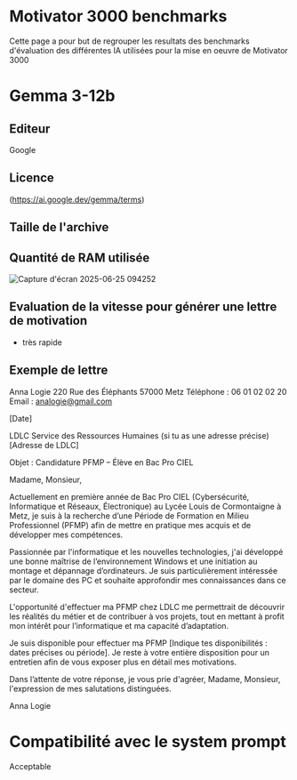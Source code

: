 # Motivator 3000 benchmarks

Cette page a pour but de regrouper les resultats des benchmarks d'évaluation des différentes IA utilisées pour la mise en oeuvre de Motivator 3000

# Gemma 3-12b

## Editeur

Google

## Licence

(https://ai.google.dev/gemma/terms)

## Taille de l'archive



## Quantité de RAM utilisée

![Capture d'écran 2025-06-25 094252](https://github.com/user-attachments/assets/e6cfea18-6c7b-408c-b10e-9d99401955af)


## Evaluation de la vitesse pour générer une lettre de motivation

- très rapide

## Exemple de lettre

Anna Logie
220 Rue des Éléphants
57000 Metz
Téléphone : 06 01 02 02 20
Email : analogie@gmail.com

[Date]

LDLC
Service des Ressources Humaines (si tu as une adresse précise)
[Adresse de LDLC]

Objet : Candidature PFMP – Élève en Bac Pro CIEL

Madame, Monsieur,

Actuellement en première année de Bac Pro CIEL (Cybersécurité, Informatique et Réseaux, Électronique) au Lycée Louis de Cormontaigne à Metz, je suis à la recherche d’une Période de Formation en Milieu Professionnel (PFMP) afin de mettre en pratique mes acquis et de développer mes compétences.

Passionnée par l'informatique et les nouvelles technologies, j'ai développé une bonne maîtrise de l’environnement Windows et une initiation au montage et dépannage d’ordinateurs. Je suis particulièrement intéressée par le domaine des PC et souhaite approfondir mes connaissances dans ce secteur.

L'opportunité d'effectuer ma PFMP chez LDLC me permettrait de découvrir les réalités du métier et de contribuer à vos projets, tout en mettant à profit mon intérêt pour l’informatique et ma capacité d’adaptation.

Je suis disponible pour effectuer ma PFMP [Indique tes disponibilités : dates précises ou période]. Je reste à votre entière disposition pour un entretien afin de vous exposer plus en détail mes motivations.

Dans l’attente de votre réponse, je vous prie d'agréer, Madame, Monsieur, l'expression de mes salutations distinguées.

Anna Logie

# Compatibilité avec le system prompt

Acceptable


